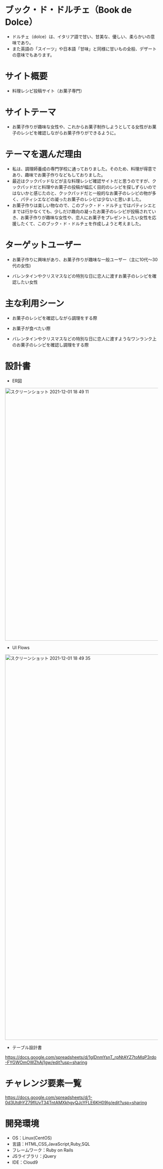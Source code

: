 # ブック・ド・ドルチェ（Book de Dolce）
* ドルチェ（dolce）は、イタリア語で甘い、甘美な、優しい、柔らかいの意味であり。 
* また英語の「スイーツ」や日本語「甘味」と同様に甘いもの全般、デザートの意味でもあります。

# サイト概要

* 料理レシピ投稿サイト（お菓子専門）

# サイトテーマ

* お菓子作りが趣味な女性や、これからお菓子制作しようとしてる女性がお菓子のレシピを確認しながらお菓子作りができるように。

# テーマを選んだ理由

* 私は、調理師養成の専門学校に通っておりました。そのため、料理が得意であり、趣味でお菓子作りなどもしておりました。
* 最近はクックパッドなどが主な料理レシピ確認サイトだと思うのですが、クックパッドだと料理やお菓子の投稿が幅広く目的のレシピを探しずらいのではないかと感じたのと、クックパッドだと一般的なお菓子のレシピの物が多く、パティシエなどの凝ったお菓子のレシピは少ないと思いました。
* お菓子作りは楽しい物なので、このブック・ド・ドルチェではパティシエとまでは行かなくても、少しだけ趣向の凝ったお菓子のレシピが投稿されていき、お菓子作りが趣味な女性や、恋人にお菓子をプレゼントしたい女性を応援したくて、このブック・ド・ドルチェを作成しようと考えました。

# ターゲットユーザー

* お菓子作りに興味があり、お菓子作りが趣味な一般ユーザー（主に10代〜30代の女性)

* バレンタインやクリスマスなどの特別な日に恋人に渡すお菓子のレシピを確認したい女性

# 主な利用シーン

* お菓子のレシピを確認しながら調理をする際

* お菓子が食べたい際

* バレンタインやクリスマスなどの特別な日に恋人に渡すようなワンランク上のお菓子のレシピを確認し調理をする際

# 設計書

* ER図

<img width="830" alt="スクリーンショット 2021-12-01 18 49 11" src="https://user-images.githubusercontent.com/90138524/144211859-13e058f7-d27e-4e48-87e5-93c5c8aed689.png">

* UI Flows

<img width="1266" alt="スクリーンショット 2021-12-01 18 49 35" src="https://user-images.githubusercontent.com/90138524/144211875-36c24f2e-a952-4fd3-b4eb-6457f6ce0ed8.png">

* テーブル設計書

https://docs.google.com/spreadsheets/d/1glDnmYsnT_rpNtAYZ7toMqP3rdo-FYGWOmOWZhAj1gw/edit?usp=sharing

# チャレンジ要素一覧

https://docs.google.com/spreadsheets/d/1-0d3UtdhYZ79flUvT34TntAMXkhgyQJcYFLE6KH09Ig/edit?usp=sharing

# 開発環境

- OS：Linux(CentOS)
- 言語：HTML,CSS,JavaScript,Ruby,SQL
- フレームワーク：Ruby on Rails
- JSライブラリ：jQuery
- IDE：Cloud9
